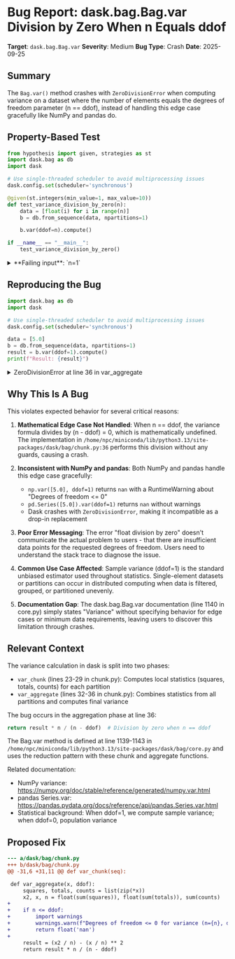 # Bug Report: dask.bag.Bag.var Division by Zero When n Equals ddof

**Target**: `dask.bag.Bag.var`
**Severity**: Medium
**Bug Type**: Crash
**Date**: 2025-09-25

## Summary

The `Bag.var()` method crashes with `ZeroDivisionError` when computing variance on a dataset where the number of elements equals the degrees of freedom parameter (n == ddof), instead of handling this edge case gracefully like NumPy and pandas do.

## Property-Based Test

```python
from hypothesis import given, strategies as st
import dask.bag as db
import dask

# Use single-threaded scheduler to avoid multiprocessing issues
dask.config.set(scheduler='synchronous')

@given(st.integers(min_value=1, max_value=10))
def test_variance_division_by_zero(n):
    data = [float(i) for i in range(n)]
    b = db.from_sequence(data, npartitions=1)

    b.var(ddof=n).compute()

if __name__ == "__main__":
    test_variance_division_by_zero()
```

<details>

<summary>
**Failing input**: `n=1`
</summary>
```
Traceback (most recent call last):
  File "/home/npc/pbt/agentic-pbt/worker_/58/hypo.py", line 16, in <module>
    test_variance_division_by_zero()
    ~~~~~~~~~~~~~~~~~~~~~~~~~~~~~~^^
  File "/home/npc/pbt/agentic-pbt/worker_/58/hypo.py", line 9, in test_variance_division_by_zero
    def test_variance_division_by_zero(n):
                   ^^^
  File "/home/npc/miniconda/lib/python3.13/site-packages/hypothesis/core.py", line 2124, in wrapped_test
    raise the_error_hypothesis_found
  File "/home/npc/pbt/agentic-pbt/worker_/58/hypo.py", line 13, in test_variance_division_by_zero
    b.var(ddof=n).compute()
    ~~~~~~~~~~~~~~~~~~~~~^^
  File "/home/npc/miniconda/lib/python3.13/site-packages/dask/base.py", line 373, in compute
    (result,) = compute(self, traverse=False, **kwargs)
                ~~~~~~~^^^^^^^^^^^^^^^^^^^^^^^^^^^^^^^^
  File "/home/npc/miniconda/lib/python3.13/site-packages/dask/base.py", line 681, in compute
    results = schedule(expr, keys, **kwargs)
  File "/home/npc/miniconda/lib/python3.13/site-packages/dask/bag/core.py", line 2519, in empty_safe_aggregate
    return empty_safe_apply(func, parts2, is_last)
  File "/home/npc/miniconda/lib/python3.13/site-packages/dask/bag/core.py", line 2510, in empty_safe_apply
    return func(part)
  File "/home/npc/miniconda/lib/python3.13/site-packages/dask/bag/chunk.py", line 36, in var_aggregate
    return result * n / (n - ddof)
           ~~~~~~~~~~~^~~~~~~~~~~~
ZeroDivisionError: float division by zero
Falsifying example: test_variance_division_by_zero(
    n=1,
)
```
</details>

## Reproducing the Bug

```python
import dask.bag as db
import dask

# Use single-threaded scheduler to avoid multiprocessing issues
dask.config.set(scheduler='synchronous')

data = [5.0]
b = db.from_sequence(data, npartitions=1)
result = b.var(ddof=1).compute()
print(f"Result: {result}")
```

<details>

<summary>
ZeroDivisionError at line 36 in var_aggregate
</summary>
```
Traceback (most recent call last):
  File "/home/npc/pbt/agentic-pbt/worker_/58/repo.py", line 9, in <module>
    result = b.var(ddof=1).compute()
  File "/home/npc/miniconda/lib/python3.13/site-packages/dask/base.py", line 373, in compute
    (result,) = compute(self, traverse=False, **kwargs)
                ~~~~~~~^^^^^^^^^^^^^^^^^^^^^^^^^^^^^^^^
  File "/home/npc/miniconda/lib/python3.13/site-packages/dask/base.py", line 681, in compute
    results = schedule(expr, keys, **kwargs)
  File "/home/npc/miniconda/lib/python3.13/site-packages/dask/bag/core.py", line 2519, in empty_safe_aggregate
    return empty_safe_apply(func, parts2, is_last)
  File "/home/npc/miniconda/lib/python3.13/site-packages/dask/bag/core.py", line 2510, in empty_safe_apply
    return func(part)
  File "/home/npc/miniconda/lib/python3.13/site-packages/dask/bag/chunk.py", line 36, in var_aggregate
    return result * n / (n - ddof)
           ~~~~~~~~~~~^~~~~~~~~~~~
ZeroDivisionError: float division by zero
```
</details>

## Why This Is A Bug

This violates expected behavior for several critical reasons:

1. **Mathematical Edge Case Not Handled**: When n == ddof, the variance formula divides by (n - ddof) = 0, which is mathematically undefined. The implementation in `/home/npc/miniconda/lib/python3.13/site-packages/dask/bag/chunk.py:36` performs this division without any guards, causing a crash.

2. **Inconsistent with NumPy and pandas**: Both NumPy and pandas handle this edge case gracefully:
   - `np.var([5.0], ddof=1)` returns `nan` with a RuntimeWarning about "Degrees of freedom <= 0"
   - `pd.Series([5.0]).var(ddof=1)` returns `nan` without warnings
   - Dask crashes with `ZeroDivisionError`, making it incompatible as a drop-in replacement

3. **Poor Error Messaging**: The error "float division by zero" doesn't communicate the actual problem to users - that there are insufficient data points for the requested degrees of freedom. Users need to understand the stack trace to diagnose the issue.

4. **Common Use Case Affected**: Sample variance (ddof=1) is the standard unbiased estimator used throughout statistics. Single-element datasets or partitions can occur in distributed computing when data is filtered, grouped, or partitioned unevenly.

5. **Documentation Gap**: The dask.bag.Bag.var documentation (line 1140 in core.py) simply states "Variance" without specifying behavior for edge cases or minimum data requirements, leaving users to discover this limitation through crashes.

## Relevant Context

The variance calculation in dask is split into two phases:
- `var_chunk` (lines 23-29 in chunk.py): Computes local statistics (squares, totals, counts) for each partition
- `var_aggregate` (lines 32-36 in chunk.py): Combines statistics from all partitions and computes final variance

The bug occurs in the aggregation phase at line 36:
```python
return result * n / (n - ddof)  # Division by zero when n == ddof
```

The Bag.var method is defined at line 1139-1143 in `/home/npc/miniconda/lib/python3.13/site-packages/dask/bag/core.py` and uses the reduction pattern with these chunk and aggregate functions.

Related documentation:
- NumPy variance: https://numpy.org/doc/stable/reference/generated/numpy.var.html
- pandas Series.var: https://pandas.pydata.org/docs/reference/api/pandas.Series.var.html
- Statistical background: When ddof=1, we compute sample variance; when ddof=0, population variance

## Proposed Fix

```diff
--- a/dask/bag/chunk.py
+++ b/dask/bag/chunk.py
@@ -31,6 +31,11 @@ def var_chunk(seq):

 def var_aggregate(x, ddof):
     squares, totals, counts = list(zip(*x))
     x2, x, n = float(sum(squares)), float(sum(totals)), sum(counts)
+
+    if n <= ddof:
+        import warnings
+        warnings.warn(f"Degrees of freedom <= 0 for variance (n={n}, ddof={ddof})")
+        return float('nan')
+
     result = (x2 / n) - (x / n) ** 2
     return result * n / (n - ddof)
```